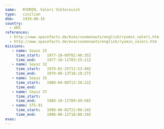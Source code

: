 ```yaml
---
name:	RYUMIN, Valeri Viktorovich 
type:	civilian
dob:	1939-08-16
country:
  - URS
references:
  - http://www.spacefacts.de/bios/cosmonauts/english/ryumin_valeri.htm
  - http://www.spacefacts.de/eva/cosmonauts/english/ryumin_valeri.htm
missions:
   - name: Soyuz 25
     time_start:   1977-10-09T02:40:35Z
     time_end:     1977-10-11T03:25:21Z
   - name: Soyuz 32
     time_start:   1979-02-25T11:53:49Z
     time_end:     1979-06-13T16:18:27Z
   - name: Soyuz 35
     time_start:   1980-04-09T13:38:22Z
     time_end:     
   - name: Soyuz 37
     time_start:   
     time_end:     1980-10-11T09:49:58Z
   - name: STS-91
     time_start:   1998-06-02T22:06:24Z
     time_end:     1998-06-12T18:00:19Z
evas:
---
```

